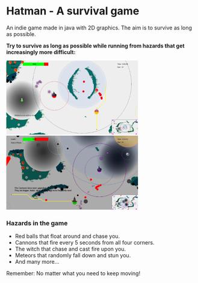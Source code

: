 # Hatman - A survival game
An indie game made in java with 2D graphics. The aim is to survive as long as possible.

<b> Try to survive as long as possible while running from hazards that get increasingly more difficult: </b>

<img src="images/hatman_04.png" width="350"> <img src="images/hatman_14.png" width="350">

### Hazards in the game
- Red balls that float around and chase you.
- Cannons that fire every 5 seconds from all four corners.
- The witch that chase and cast fire upon you.
- Meteors that randomly fall down and stun you.
- And many more...

Remember: No matter what you need to keep moving!


